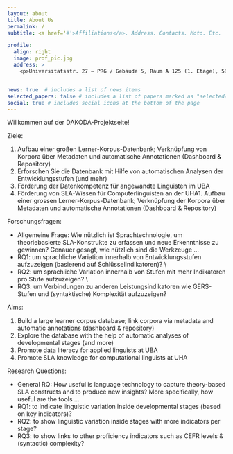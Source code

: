 ```yaml
---
layout: about
title: About Us
permalink: /
subtitle: <a href='#'>Affiliations</a>. Address. Contacts. Moto. Etc.

profile:
  align: right
  image: prof_pic.jpg
  address: >
    <p>Universitätsstr. 27 – PRG / Gebäude 5, Raum A 125 (1. Etage), 58097 Hagen</p>


news: true  # includes a list of news items
selected_papers: false # includes a list of papers marked as "selected={true}"
social: true # includes social icons at the bottom of the page
---
```


Willkommen auf der DAKODA-Projektseite!

Ziele:
1. Aufbau einer großen Lerner-Korpus-Datenbank; Verknüpfung von Korpora über Metadaten und automatische Annotationen (Dashboard & Repository)
2. Erforschen Sie die Datenbank mit Hilfe von automatischen Analysen der Entwicklungsstufen (und mehr)
3. Förderung der Datenkompetenz für angewandte Linguisten im UBA
4. Förderung von SLA-Wissen für Computerlinguisten an der UHA1. Aufbau einer grossen Lerner-Korpus-Datenbank; Verknüpfung der Korpora über Metadaten und automatische Annotationen (Dashboard & Repository)

Forschungsfragen:
* Allgemeine Frage: Wie nützlich ist Sprachtechnologie, um theoriebasierte SLA-Konstrukte zu erfassen und neue Erkenntnisse zu gewinnen? Genauer gesagt, wie nützlich sind die Werkzeuge ...
* RQ1: um sprachliche Variation innerhalb von Entwicklungsstufen aufzuzeigen (basierend auf Schlüsselindikatoren)? \\
* RQ2: um sprachliche Variation innerhalb von Stufen mit mehr Indikatoren pro Stufe aufzuzeigen? \\
* RQ3: um Verbindungen zu anderen Leistungsindikatoren wie GERS-Stufen und (syntaktische) Komplexität aufzuzeigen?




Aims:
1. Build a large learner corpus database; link corpora via metadata and automatic annotations (dashboard & repository)
2. Explore the database with the help of automatic analyses of developmental stages (and more)
3. Promote data literacy for applied linguists at UBA
4. Promote SLA knowledge for computational linguists at UHA

Research Questions:
* General RQ: How useful is language technology to capture theory-based SLA constructs and to produce new insights? More specifically, how useful are the tools ...
* RQ1: to indicate linguistic variation inside developmental stages (based on key indicators)?
* RQ2: to show linguistic variation inside stages with more indicators per stage?
* RQ3: to show links to other proficiency indicators such as CEFR levels & (syntactic) complexity?
